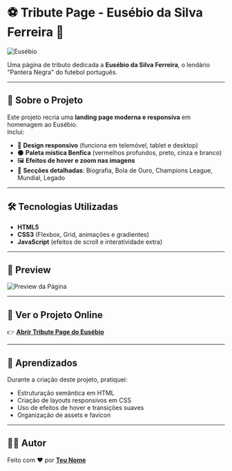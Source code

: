 # ⚽ Tribute Page - Eusébio da Silva Ferreira 🐆

![Eusébio](assets/eusebio-header.jpg)

Uma página de tributo dedicada a **Eusébio da Silva Ferreira**, o lendário "Pantera Negra" do futebol português.    

---

## 📖 Sobre o Projeto
Este projeto recria uma **landing page moderna e responsiva** em homenagem ao Eusébio.  
Inclui:
- 🎨 **Design responsivo** (funciona em telemóvel, tablet e desktop)  
- 🌑 **Paleta mística Benfica** (vermelhos profundos, preto, cinza e branco)  
- 🖼️ **Efeitos de hover e zoom nas imagens**  
- 📜 **Secções detalhadas**: Biografia, Bola de Ouro, Champions League, Mundial, Legado  

---

## 🛠️ Tecnologias Utilizadas
- **HTML5**
- **CSS3** (Flexbox, Grid, animações e gradientes)
- **JavaScript** (efeitos de scroll e interatividade extra)

---

## 📸 Preview
![Preview da Página](assets/preview.png)

---

## 🚀 Ver o Projeto Online
👉 [**Abrir Tribute Page do Eusébio**](https://teu-pedrosantos296.github.io/Eusebio-TributePage/)  

---

## 🧠 Aprendizados
Durante a criação deste projeto, pratiquei:
- Estruturação semântica em HTML  
- Criação de layouts responsivos em CSS  
- Uso de efeitos de hover e transições suaves  
- Organização de assets e favicon  

---

## 👨‍💻 Autor
Feito com ❤️ por [**Teu Nome**](https://github.com/pedrosantos296)  
